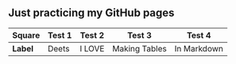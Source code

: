 ## Just practicing my GitHub pages 
| Square | Test 1 | Test 2 | Test 3 | Test 4 |
|---|---|---|---|---|
|**Label**| Deets | I LOVE | Making Tables | In Markdown|

